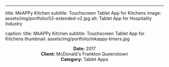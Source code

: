 ---
title: MkAPPy Kitchen
subtitle: Touchscreen Tablet App for Kitchens
image: assets/img/portfolio/02-extended-v2.jpg
alt: Tablet App for Hospitality Industry

caption:
  title: MkAPPy Kitchen
  subtitle: Touchscreen Tablet App for Kitchens
  thumbnail: assets/img/portfolio/mkappy-timers.jpg


<!--{:.list-inline}-->
<div style="width:100%;text-align:center;">
<strong>Date:</strong> 2017<br />
<strong>Client:</strong> McDonald's Frankton Queenstown<br />
<strong>Category:</strong> Tablet Apps<br />
</div>